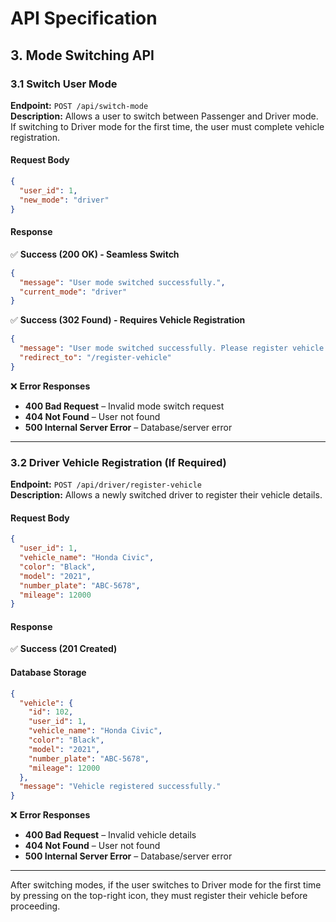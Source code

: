 # API Specification

## **3. Mode Switching API**
### **3.1 Switch User Mode**
**Endpoint:** `POST /api/switch-mode`  
**Description:** Allows a user to switch between Passenger and Driver mode. If switching to Driver mode for the first time, the user must complete vehicle registration.  

#### **Request Body**
```json
{
  "user_id": 1,
  "new_mode": "driver"
}
```

#### **Response**  
✅ **Success (200 OK) - Seamless Switch**

```json
{
  "message": "User mode switched successfully.",
  "current_mode": "driver"
}
```

✅ **Success (302 Found) - Requires Vehicle Registration**
```json
{
  "message": "User mode switched successfully. Please register vehicle details.",
  "redirect_to": "/register-vehicle"
}
```

❌ **Error Responses**  
- **400 Bad Request** – Invalid mode switch request  
- **404 Not Found** – User not found  
- **500 Internal Server Error** – Database/server error  

---

### **3.2 Driver Vehicle Registration (If Required)**
**Endpoint:** `POST /api/driver/register-vehicle`  
**Description:** Allows a newly switched driver to register their vehicle details.  

#### **Request Body**
```json
{
  "user_id": 1,
  "vehicle_name": "Honda Civic",
  "color": "Black",
  "model": "2021",
  "number_plate": "ABC-5678",
  "mileage": 12000
}
```

#### **Response**  
✅ **Success (201 Created)**

#### **Database Storage**
```json
{
  "vehicle": {
    "id": 102,
    "user_id": 1,
    "vehicle_name": "Honda Civic",
    "color": "Black",
    "model": "2021",
    "number_plate": "ABC-5678",
    "mileage": 12000
  },
  "message": "Vehicle registered successfully."
}
```

❌ **Error Responses**  
- **400 Bad Request** – Invalid vehicle details  
- **404 Not Found** – User not found  
- **500 Internal Server Error** – Database/server error  

---

After switching modes, if the user switches to Driver mode for the first time by pressing on the top-right icon, they must register their vehicle before proceeding.

